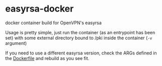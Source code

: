 # easyrsa-docker
docker container build for OpenVPN's easyrsa

Usage is pretty simple, just run the container (as an entrypoint has been set)
with some external directory bound to /pki inside the container (`-v` argument)

If you need to use a different easyrsa version, check the ARGs defined in the
[Dockerfile](easyrsa/Dockerfile) and rebuild as you see fit.
